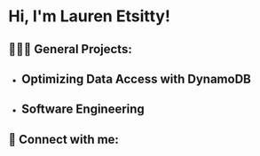 <h1>Hi, I'm Lauren Etsitty! 
  
<h2>👩🏽‍💻 General Projects:</h2>

- <b>Optimizing Data Access with DynamoDB</b>
  - 
- <b>Software Engineering</b>
  - 

<h2> 🤳 Connect with me:</h2>

